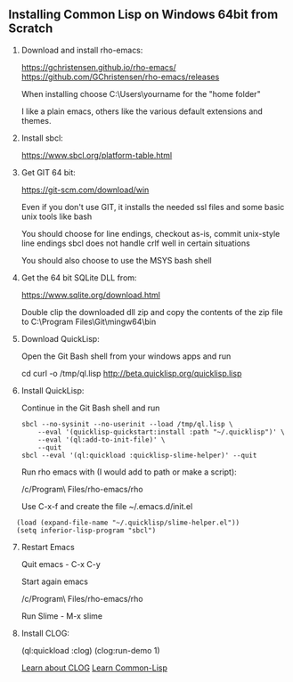 ## Installing Common Lisp on Windows 64bit from Scratch

1. Download and install rho-emacs:

   https://gchristensen.github.io/rho-emacs/
   https://github.com/GChristensen/rho-emacs/releases

   When installing choose C:\Users\yourname for the "home folder"

   I like a plain emacs, others like the various default extensions and themes.

2. Install sbcl:

   https://www.sbcl.org/platform-table.html

3. Get GIT 64 bit:

   https://git-scm.com/download/win

   Even if you don't use GIT, it installs the needed ssl files and
   some basic unix tools like bash
   
   You should choose for line endings, checkout as-is, commit unix-style line endings
   sbcl does not handle crlf well in certain situations

   You should also choose to use the MSYS bash shell

5. Get the 64 bit SQLite DLL from:

   https://www.sqlite.org/download.html

   Double clip the downloaded dll zip and copy the contents of the zip file
   to C:\Program Files\Git\mingw64\bin

7. Download QuickLisp:

   Open the Git Bash shell from your windows apps and run

   cd
   curl -o /tmp/ql.lisp http://beta.quicklisp.org/quicklisp.lisp

8. Install QuickLisp:

   Continue in the Git Bash shell and run
   ```
   sbcl --no-sysinit --no-userinit --load /tmp/ql.lisp \
       --eval '(quicklisp-quickstart:install :path "~/.quicklisp")' \
       --eval '(ql:add-to-init-file)' \
       --quit
   sbcl --eval '(ql:quickload :quicklisp-slime-helper)' --quit
   ```
   
   Run rho emacs with (I would add to path or make a script):

      /c/Program\ Files/rho-emacs/rho

   Use C-x-f and create the file ~/.emacs.d/init.el

```
  (load (expand-file-name "~/.quicklisp/slime-helper.el"))
  (setq inferior-lisp-program "sbcl")
```

7. Restart Emacs

   Quit emacs - C-x C-y

   Start again emacs

   /c/Program\ Files/rho-emacs/rho

   Run Slime - M-x slime

7. Install CLOG:

   (ql:quickload :clog)
   (clog:run-demo 1)

   [Learn about CLOG](README.md)
   [Learn Common-Lisp](LEARN.md)
